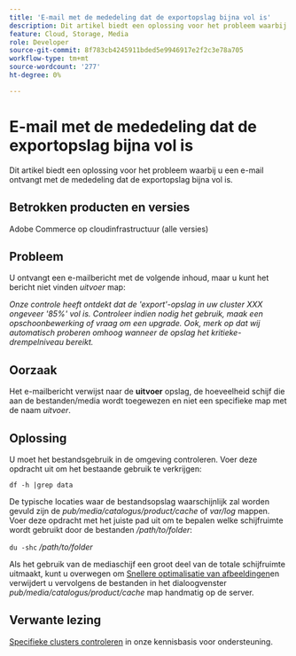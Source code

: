 ```yaml
---
title: 'E-mail met de mededeling dat de exportopslag bijna vol is'
description: Dit artikel biedt een oplossing voor het probleem waarbij u een e-mail ontvangt met de mededeling dat de exportopslag bijna vol is.
feature: Cloud, Storage, Media
role: Developer
source-git-commit: 8f783cb4245911bded5e9946917e2f2c3e78a705
workflow-type: tm+mt
source-wordcount: '277'
ht-degree: 0%

---
```


# E-mail met de mededeling dat de exportopslag bijna vol is

Dit artikel biedt een oplossing voor het probleem waarbij u een e-mail ontvangt met de mededeling dat de exportopslag bijna vol is.

## Betrokken producten en versies

Adobe Commerce op cloudinfrastructuur (alle versies)

## Probleem

U ontvangt een e-mailbericht met de volgende inhoud, maar u kunt het bericht niet vinden *uitvoer* map:

*Onze controle heeft ontdekt dat de &#39;export&#39;-opslag in uw cluster XXX ongeveer &#39;85%&#39; vol is.*
*Controleer indien nodig het gebruik, maak een opschoonbewerking of vraag om een upgrade.*
*Ook, merk op dat wij automatisch proberen omhoog wanneer de opslag het kritieke-drempelniveau bereikt.*

## Oorzaak

Het e-mailbericht verwijst naar de **uitvoer** opslag, de hoeveelheid schijf die aan de bestanden/media wordt toegewezen en niet een specifieke map met de naam *uitvoer*.

## Oplossing

U moet het bestandsgebruik in de omgeving controleren. Voer deze opdracht uit om het bestaande gebruik te verkrijgen:

`df -h |grep data`

De typische locaties waar de bestandsopslag waarschijnlijk zal worden gevuld zijn de *pub/media/catalogus/product/cache* of *var/log* mappen. Voer deze opdracht met het juiste pad uit om te bepalen welke schijfruimte wordt gebruikt door de bestanden */path/to/folder*:

`du -shc` */path/to/folder*

Als het gebruik van de mediaschijf een groot deel van de totale schijfruimte uitmaakt, kunt u overwegen om [Snellere optimalisatie van afbeeldingen](https://experienceleague.adobe.com/en/docs/commerce-cloud-service/user-guide/cdn/fastly-image-optimization#deep-image-optimization)en verwijdert u vervolgens de bestanden in het dialoogvenster *pub/media/catalogus/product/cache* map handmatig op de server.

## Verwante lezing

[Specifieke clusters controleren](https://experienceleague.adobe.com/en/docs/commerce-cloud-service/user-guide/develop/storage/manage-disk-space#check-dedicated-clusters) in onze kennisbasis voor ondersteuning.